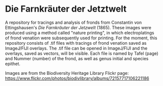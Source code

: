 # Die Farnkräuter der Jetztwelt

A repository for tracings and analysis of fronds from Constantin von Ettingshausen's *Die Farnkräuter der Jetzwelt* (1865). These images were produced using a method called "nature printing", in which electroplatings of frond venation were subsequently used for printing. For the moment, this repository consists of .tif files with tracings of frond venation saved as ImageJ/FIJI overlays. The .tif file can be opened in ImageJ/FIJI and the overlays, saved as vectors, will be visible. Each file is named by Tafel (page) and Nummer (number) of the frond, as well as genus initial and species epithet.

Images are from the Biodiversity Heritage Library Flickr page: https://www.flickr.com/photos/biodivlibrary/albums/72157717106221186

